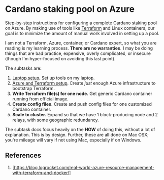 Cardano staking pool on Azure
=============================

Step-by-step instructions for configuring a complete Cardano staking pool 
on Azure. By making use of tools like [Terraform](https://www.terraform.io/) and 
Linux containers, our goal is to minimize the amount of manual work involved in setting 
up a pool. 

I am not a Terraform, Azure, container, or Cardano expert, so what you are reading is my learning process. **There are no warranties.** I may be doing things that are bad practice, expensive, overly complicated, or insecure (though I'm hyper-focused on avoiding this last point).

The subtasks are:

1. [Laptop setup](10-laptop-setup.md). Set up tools on my laptop.
1. [Azure and Terraform setup](20-azure-setup.md). Create *just* enough Azure infrastructure to bootstrap Terraform.
1. **Write Terraform file(s) for one node.** Get generic Cardano container running from official image.
1. **Create config files.** Create and push config files for one customized Cardano container.
1. **Scale to cluster.** Expand so that we have 1 block-producing node and 2 relays, with some 
geographic redundancy.

The subtask docs focus heavily on the **HOW** of doing this, without a lot of explanation. This 
is by design. Further, these are all done on Mac OSX; you're mileage will vary if not using Mac, 
especially if on Windows.



References
----------

1. [https://blog.logrocket.com/real-world-azure-resource-management-with-terraform-and-docker/]
